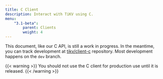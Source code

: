 ```yaml
---
title: C Client
description: Interact with TiKV using C.
menu:
    "3.1-beta":
        parent: Clients
        weight: 4
---
```


This document, like our C API, is still a work in progress. In the meantime, you can track development at [tikv/client-c](https://github.com/tikv/client-c/) repository. Most development happens on the `dev` branch.

{{< warning >}}
You should not use the C client for production use until it is released.
{{< /warning >}}